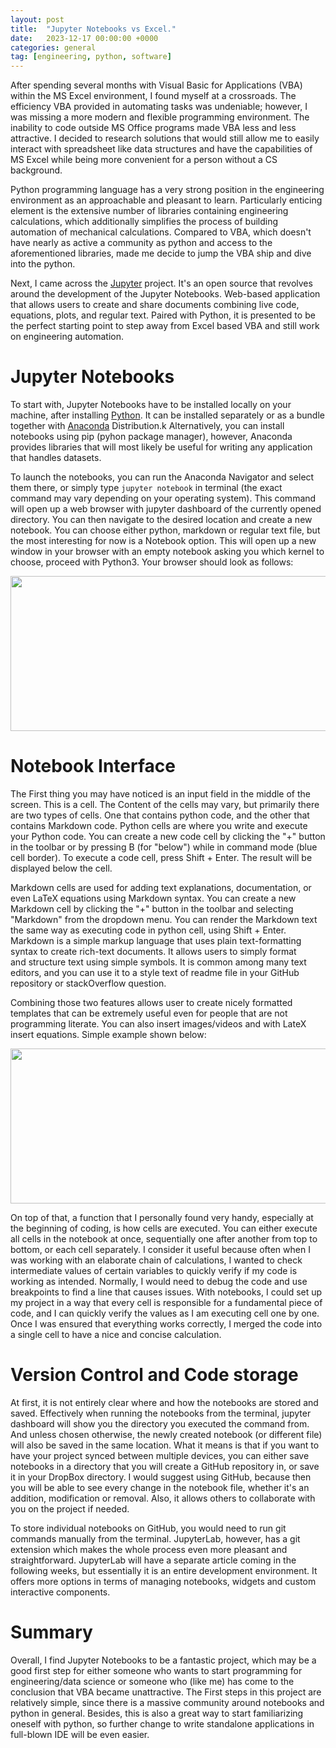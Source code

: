 ```yaml
---
layout: post
title:  "Jupyter Notebooks vs Excel."
date:   2023-12-17 00:00:00 +0000
categories: general
tag: [engineering, python, software]
---
```


After spending several months with Visual Basic for Applications (VBA) within the MS Excel environment, I found myself at a crossroads. 
The efficiency VBA provided in automating tasks was undeniable; however, I was missing a more modern and flexible programming environment. 
The inability to code outside MS Office programs made VBA less and less attractive. I decided to research solutions that would still allow me to
easily interact with spreadsheet like data structures and have the capabilities of MS Excel while being more convenient for a person without a CS background.

Python programming language has a very strong position in the engineering environment as an approachable and pleasant to learn. Particularly enticing element
is the extensive number of libraries containing engineering calculations, which additionally simplifies the process of building automation of mechanical calculations.
Compared to VBA, which doesn't have nearly as active a community as python and access to the aforementioned libraries, made me decide to jump the VBA ship and dive into the python.

Next, I came across the <a href="https://jupyter.org/" target="_blank" rel="noopener">Jupyter</a> project. It's an open source
that revolves around the development of the Jupyter Notebooks. Web-based application that allows users to create and share documents combining live code, 
equations, plots, and regular text. Paired with Python, it is presented to be the perfect starting point to step away from Excel based VBA and still
work on engineering automation. 

# Jupyter Notebooks
To start with, Jupyter Notebooks have to be installed locally on your machine, after installing <a href="https://www.python.org/" target="_blank" rel="noopener">Python</a>. It can be installed
separately or as a bundle together with <a href="https://www.anaconda.com/download" target="_blank" rel="noopener">Anaconda</a> Distribution.k
Alternatively, you can install notebooks using pip (pyhon package manager), however, Anaconda provides libraries that will most likely be useful 
for writing any application that handles datasets. 

To launch the notebooks, you can run the Anaconda Navigator and select them there, or simply type `jupyter notebook` in terminal (the exact command may vary depending on your operating system).
This command will open up a web browser with jupyter dashboard of the currently opened directory. You can then navigate to the desired location and create a new notebook.
You can choose either python, markdown or regular text file, but the most interesting for now is a Notebook option.
This will open up a new window in your browser with an empty notebook asking you which kernel to choose, proceed with Python3.
Your browser should look as follows:

<center>
<img src="https://github.com/furmanp/my-personal-website/blob/master/_posts/2024-12-17-jupyter-notebooks/assets/empty-notebook.png?raw=true" width="640" height="248">
</center>

# Notebook Interface
The First thing you may have noticed is an input field in the middle of the screen. This is a cell. The Content of the cells may vary, but 
primarily there are two types of cells. One that contains python code, and the other that contains Markdown code. 
Python cells are where you write and execute your Python code. You can create a new code cell by clicking the "+" button in the toolbar or by pressing B (for "below") while in command mode (blue cell border).
To execute a code cell, press Shift + Enter. The result will be displayed below the cell.

Markdown cells are used for adding text explanations, documentation, or even LaTeX equations using Markdown syntax. 
You can create a new Markdown cell by clicking the "+" button in the toolbar and selecting "Markdown" from the dropdown menu.
You can render the Markdown text the same way as executing code in python cell, using Shift + Enter.
Markdown is a simple markup language that uses plain text-formatting syntax to create rich-text documents. It allows users to simply format  
and structure text using simple symbols. It is common among many text editors, and you can use it to a style text of readme file in your GitHub repository or
stackOverflow question. 

Combining those two features allows user to create nicely formatted templates that can be extremely useful even for people that 
are not programming literate. You can also insert images/videos and with LateX insert equations. 
Simple example shown below: 

<center>
<img src="https://github.com/furmanp/my-personal-website/blob/master/_posts/2024-12-17-jupyter-notebooks/assets/example-notebook.png?raw=true" width="640" height="248">
</center>

On top of that, a function that I personally found very handy, especially at the beginning of coding, is how cells are executed.
You can either execute all cells in the notebook at once, sequentially one after another from top to bottom, or each cell separately.
I consider it useful because often when I was working with an elaborate chain of calculations, I wanted to check 
intermediate values of certain variables to quickly verify if my code is working as intended.
Normally, I would need to debug the code and use breakpoints to find a line that causes issues. With notebooks, I could set up my project
in a way that every cell is responsible for a fundamental piece of code, and I can quickly verify the values as I am executing cell one by one.
Once I was ensured that everything works correctly, I merged the code into a single cell to have a nice and concise calculation.

# Version Control and Code storage
At first, it is not entirely clear where and how the notebooks are stored and saved. Effectively when running the notebooks from the terminal,
jupyter dashboard will show you the directory you executed the command from. And unless chosen otherwise, the newly created notebook (or different file)
will also be saved in the same location. What it means is that if you want to have your project synced between multiple devices, you can either save notebooks
in a directory that you will create a GitHub repository in, or save it in your DropBox directory. I would suggest using GitHub, because 
then you will be able to see every change in the notebook file, whether it's an addition, modification or removal. Also, it allows others 
to collaborate with you on the project if needed.

To store individual notebooks on GitHub, you would need to run git commands manually from the terminal. JupyterLab, however, has a git extension 
which makes the whole process even more pleasant and straightforward. JupyterLab will have a separate article coming in the following weeks, but essentially
it is an entire development environment. It offers more options in terms of managing notebooks, widgets and custom interactive components.

# Summary
Overall, I find Jupyter Notebooks to be a fantastic project, which may be a good first step for either someone who wants to start
programming for engineering/data science or someone who (like me) has come to the conclusion that VBA became unattractive.
The First steps in this project are relatively simple, since there is a massive community around notebooks and python in general.
Besides, this is also a great way to start familiarizing oneself with python, so further change to write standalone applications in 
full-blown IDE will be even easier.
